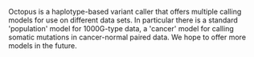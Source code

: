Octopus is a haplotype-based variant caller that offers multiple calling models for use on different data sets. In particular there is a standard 'population' model for 1000G-type data, a 'cancer' model for calling somatic mutations in cancer-normal paired data. We hope to offer more models in the future.
